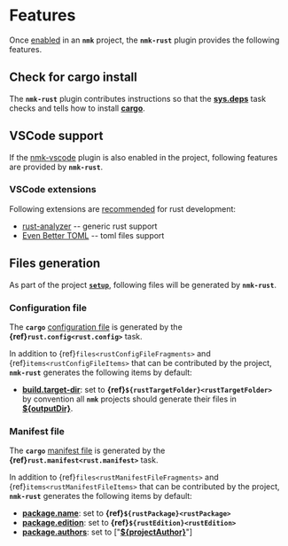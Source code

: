 # Features

Once [enabled](usage.md) in an **`nmk`** project, the **`nmk-rust`** plugin provides the following features.

## Check for cargo install

The **`nmk-rust`** plugin contributes instructions so that the [**sys.deps**](https://nmk-base.readthedocs.io/en/stable/tasks.html#sys-deps-check-for-system-dependencies) task checks and tells how to install [**cargo**](https://doc.rust-lang.org/cargo/).

## VSCode support

If the [nmk-vscode](https://nmk-vscode.readthedocs.io) plugin is also enabled in the project, following features are provided by **`nmk-rust`**.

### VSCode extensions

Following extensions are [recommended](https://nmk-vscode.readthedocs.io/en/stable/extend.html#extensions) for rust development:
* [rust-analyzer](https://marketplace.visualstudio.com/items?itemName=rust-lang.rust-analyzer) -- generic rust support
* [Even Better TOML](https://marketplace.visualstudio.com/items?itemName=tamasfe.even-better-toml) -- toml files support

## Files generation

As part of the project [**`setup`**](https://nmk-base.readthedocs.io/en/stable/tasks.html#setup-task), following files will be generated by **`nmk-rust`**.

### Configuration file

The **`cargo`** [configuration file](https://doc.rust-lang.org/cargo/reference/config.html) is generated by the **{ref}`rust.config<rust.config>`** task.

In addition to {ref}`files<rustConfigFileFragments>` and {ref}`items<rustConfigFileItems>` that can be contributed by the project, **`nmk-rust`** generates the following items by default:

* [**build.target-dir**](https://doc.rust-lang.org/cargo/reference/config.html#buildtarget-dir): set to **{ref}`${rustTargetFolder}<rustTargetFolder>`**\
  by convention all **`nmk`** projects should generate their files in [**${outputDir}**](https://nmk-base.readthedocs.io/en/stable/config.html#outputdir-output-base-directory).

### Manifest file

The **`cargo`** [manifest file](https://doc.rust-lang.org/cargo/reference/manifest.html) is generated by the **{ref}`rust.manifest<rust.manifest>`** task.

In addition to {ref}`files<rustManifestFileFragments>` and {ref}`items<rustManifestFileItems>` that can be contributed by the project, **`nmk-rust`** generates the following items by default:

* [**package.name**](https://doc.rust-lang.org/cargo/reference/manifest.html#the-name-field): set to **{ref}`${rustPackage}<rustPackage>`**
* [**package.edition**](https://doc.rust-lang.org/cargo/reference/manifest.html#the-edition-field): set to **{ref}`${rustEdition}<rustEdition>`**
* [**package.authors**](https://doc.rust-lang.org/cargo/reference/manifest.html#the-authors-field): set to ["[**${projectAuthor}**](https://nmk-base.readthedocs.io/en/stable/config.html#projectauthor-project-author)"]